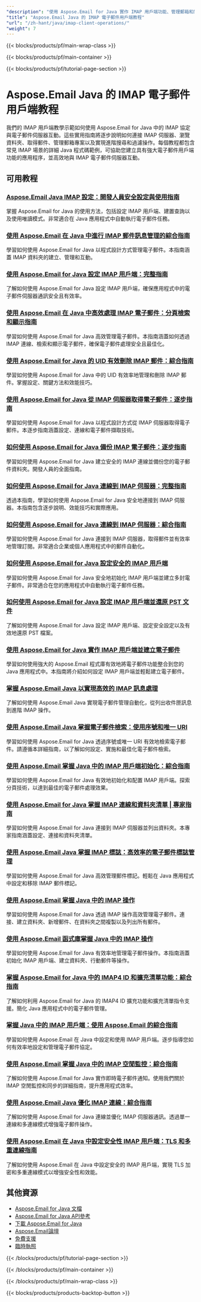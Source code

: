 ```yaml
---
"description": "使用 Aspose.Email for Java 實作 IMAP 用戶端功能、管理郵箱和同步訊息的逐步教學。"
"title": "Aspose.Email Java 的 IMAP 電子郵件用戶端教程"
"url": "/zh-hant/java/imap-client-operations/"
"weight": 7
---
```


{{< blocks/products/pf/main-wrap-class >}}

{{< blocks/products/pf/main-container >}}

{{< blocks/products/pf/tutorial-page-section >}}
# Aspose.Email Java 的 IMAP 電子郵件用戶端教程

我們的 IMAP 用戶端教學示範如何使用 Aspose.Email for Java 中的 IMAP 協定與電子郵件伺服器互動。這些實用指南將逐步說明如何連接 IMAP 伺服器、瀏覽資料夾、取得郵件、管理郵箱專案以及實現進階搜尋和過濾操作。每個教程都包含常見 IMAP 場景的詳細 Java 程式碼範例，可協助您建立具有強大電子郵件用戶端功能的應用程序，並高效地與 IMAP 電子郵件伺服器互動。

## 可用教程

### [Aspose.Email Java IMAP 設定：開發人員安全設定與使用指南](./aspose-email-java-imap-setup-usage-guide/)
掌握 Aspose.Email for Java 的使用方法，包括設定 IMAP 用戶端、建置查詢以及使用唯讀模式。非常適合在 Java 應用程式中自動執行電子郵件任務。

### [使用 Aspose.Email 在 Java 中進行 IMAP 郵件訊息管理的綜合指南](./imap-mailmessage-management-java-aspose-email/)
學習如何使用 Aspose.Email for Java 以程式設計方式管理電子郵件。本指南涵蓋 IMAP 資料夾的建立、管理和互動。

### [使用 Aspose.Email for Java 設定 IMAP 用戶端：完整指南](./configuring-imap-client-aspose-email-java-guide/)
了解如何使用 Aspose.Email for Java 設定 IMAP 用戶端，確保應用程式中的電子郵件伺服器通訊安全且有效率。

### [使用 Aspose.Email 在 Java 中高效處理 IMAP 電子郵件：分頁檢索和顯示指南](./imap-email-handling-aspose-java-guide/)
學習如何使用 Aspose.Email for Java 高效管理電子郵件。本指南涵蓋如何透過 IMAP 連線、檢索和顯示電子郵件，確保電子郵件處理安全且最佳化。

### [使用 Aspose.Email for Java 的 UID 有效刪除 IMAP 郵件：綜合指南](./delete-imap-messages-using-uids-aspose-email-java/)
學習如何使用 Aspose.Email for Java 中的 UID 有效率地管理和刪除 IMAP 郵件。掌握設定、關鍵方法和效能技巧。

### [使用 Aspose.Email for Java 從 IMAP 伺服器取得電子郵件：逐步指南](./fetch-emails-imap-aspose-java/)
學習如何使用 Aspose.Email for Java 以程式設計方式從 IMAP 伺服器取得電子郵件。本逐步指南涵蓋設定、連線和電子郵件擷取技術。

### [如何使用 Aspose.Email for Java 備份 IMAP 電子郵件：逐步指南](./imap-backup-aspose-email-java-guide/)
學習如何使用 Aspose.Email for Java 建立安全的 IMAP 連線並備份您的電子郵件資料夾。開發人員的全面指南。

### [如何使用 Aspose.Email for Java 連線到 IMAP 伺服器：完整指南](./aspose-email-java-imap-connection-guide/)
透過本指南，學習如何使用 Aspose.Email for Java 安全地連接到 IMAP 伺服器。本指南包含逐步說明、效能技巧和實際應用。

### [如何使用 Aspose.Email for Java 連線到 IMAP 伺服器：綜合指南](./aspose-email-java-imap-connection-fetch-unsubscribe/)
學習如何使用 Aspose.Email for Java 連接到 IMAP 伺服器，取得郵件並有效率地管理訂閱。非常適合企業或個人應用程式中的郵件自動化。

### [如何使用 Aspose.Email for Java 設定安全的 IMAP 用戶端](./aspose-email-java-secure-imap-client-setup/)
學習如何使用 Aspose.Email for Java 安全地初始化 IMAP 用戶端並建立多封電子郵件。非常適合在您的應用程式中自動執行電子郵件任務。

### [如何使用 Aspose.Email for Java 設定 IMAP 用戶端並還原 PST 文件](./setup-imap-client-aspose-email-java/)
了解如何使用 Aspose.Email for Java 設定 IMAP 用戶端、設定安全設定以及有效地還原 PST 檔案。

### [使用 Aspose.Email for Java 實作 IMAP 用戶端並建立電子郵件](./implement-imap-client-email-aspose-java/)
學習如何使用強大的 Aspose.Email 程式庫有效地將電子郵件功能整合到您的 Java 應用程式中。本指南將介紹如何設定 IMAP 用戶端並輕鬆建立電子郵件。

### [掌握 Aspose.Email Java 以實現高效的 IMAP 訊息處理](./mastering-aspose-email-java-imap-handling/)
了解如何使用 Aspose.Email Java 實現電子郵件管理自動化，從列出收件匣訊息到進階 IMAP 操作。

### [使用 Aspose.Email Java 掌握電子郵件檢索：使用序號和唯一 URI](./master-email-retrieval-aspose-email-java-sequence-unique-uri/)
學習如何使用 Aspose.Email for Java 透過序號或唯一 URI 有效地檢索電子郵件。請遵循本詳細指南，以了解如何設定、實施和最佳化電子郵件檢索。

### [使用 Aspose.Email 掌握 Java 中的 IMAP 用戶端初始化：綜合指南](./imap-client-initialization-java-aspose-email/)
學習如何使用 Aspose.Email for Java 有效地初始化和配置 IMAP 用戶端。探索分頁技術，以達到最佳的電子郵件處理效果。

### [使用 Aspose.Email for Java 掌握 IMAP 連線和資料夾清單 | 專家指南](./master-aspose-email-java-imap-folder-listing/)
學習如何使用 Aspose.Email for Java 連接到 IMAP 伺服器並列出資料夾。本專家指南涵蓋設定、連接和資料夾清單。

### [使用 Aspose.Email Java 掌握 IMAP 標誌：高效率的電子郵件標誌管理](./aspose-email-java-imap-flags-management/)
學習如何使用 Aspose.Email for Java 高效管理郵件標記。輕鬆在 Java 應用程式中設定和移除 IMAP 郵件標記。

### [使用 Aspose.Email 掌握 Java 中的 IMAP 操作](./java-imap-operations-aspose-email/)
學習如何使用 Aspose.Email for Java 透過 IMAP 操作高效管理電子郵件。連接、建立資料夾、新增郵件、在資料夾之間複製以及列出所有郵件。

### [使用 Aspose.Email 函式庫掌握 Java 中的 IMAP 操作](./master-imap-operations-java-aspose-email/)
學習如何使用 Aspose.Email for Java 有效率地管理電子郵件操作。本指南涵蓋初始化 IMAP 用戶端、建立資料夾、行動郵件等操作。

### [掌握 Aspose.Email for Java 中的 IMAP4 ID 和擴充清單功能：綜合指南](./master-imap4-id-extended-list-aspose-email-java/)
了解如何利用 Aspose.Email for Java 的 IMAP4 ID 擴充功能和擴充清單指令支援。簡化 Java 應用程式中的電子郵件管理。

### [掌握 Java 中的 IMAP 用戶端：使用 Aspose.Email 的綜合指南](./master-imap-clients-java-aspose-email/)
學習如何使用 Aspose.Email 在 Java 中設定和使用 IMAP 用戶端。逐步指導您如何有效率地設定和管理電子郵件協定。

### [使用 Aspose.Email 掌握 Java 中的 IMAP 空閒監控：綜合指南](./aspose-email-java-imap-idle-monitoring-synchronization/)
了解如何使用 Aspose.Email for Java 實作即時電子郵件通知。使用我們關於 IMAP 空閒監控和同步的詳細指南，提升應用程式效率。

### [使用 Aspose.Email Java 優化 IMAP 連線：綜合指南](./aspose-email-java-imap-optimization-guide/)
了解如何使用 Aspose.Email for Java 連線並優化 IMAP 伺服器通訊。透過單一連線和多連線模式增強電子郵件操作。

### [使用 Aspose.Email 在 Java 中設定安全性 IMAP 用戶端：TLS 和多重連線指南](./secure-imap-client-java-aspose-tls/)
了解如何使用 Aspose.Email 在 Java 中設定安全的 IMAP 用戶端，實現 TLS 加密和多重連線模式以增強安全性和效能。

## 其他資源

- [Aspose.Email for Java 文檔](https://docs.aspose.com/email/java/)
- [Aspose.Email for Java API參考](https://reference.aspose.com/email/java/)
- [下載 Aspose.Email for Java](https://releases.aspose.com/email/java/)
- [Aspose.Email論壇](https://forum.aspose.com/c/email)
- [免費支援](https://forum.aspose.com/)
- [臨時執照](https://purchase.aspose.com/temporary-license/)

{{< /blocks/products/pf/tutorial-page-section >}}

{{< /blocks/products/pf/main-container >}}

{{< /blocks/products/pf/main-wrap-class >}}

{{< blocks/products/products-backtop-button >}}